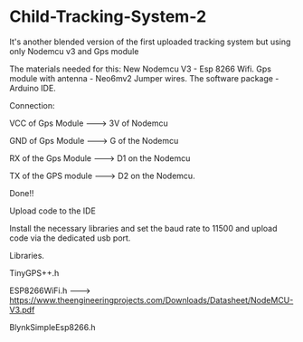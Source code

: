 # Child-Tracking-System-2
It's another blended version of the first uploaded tracking system but using only Nodemcu v3 and Gps module

The materials needed for this:
New Nodemcu V3 - Esp 8266 Wifi.
Gps module with antenna - Neo6mv2
Jumper wires.
The software package - Arduino IDE.


Connection:

VCC of Gps Module ---> 3V of Nodemcu

GND of Gps Module ---> G of the Nodemcu

RX of the Gps Module  ---> D1 on the Nodemcu

TX of the GPS module ---> D2 on the Nodemcu.

Done!!

Upload code to the IDE

Install the necessary libraries and set the baud rate to 11500 and upload code via the dedicated usb port.

Libraries.

TinyGPS++.h

ESP8266WiFi.h ---> https://www.theengineeringprojects.com/Downloads/Datasheet/NodeMCU-V3.pdf

BlynkSimpleEsp8266.h
